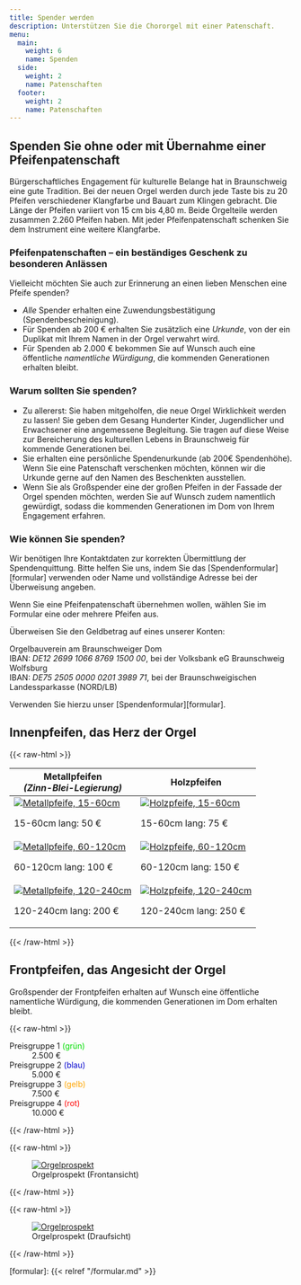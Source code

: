 ```yaml
---
title: Spender werden
description: Unterstützen Sie die Chororgel mit einer Patenschaft.
menu:
  main:
    weight: 6
    name: Spenden
  side:
    weight: 2
    name: Patenschaften
  footer:
    weight: 2
    name: Patenschaften
---
```


## Spenden Sie ohne oder mit Übernahme einer Pfeifenpatenschaft
Bürgerschaftliches Engagement für kulturelle Belange hat in Braunschweig eine gute Tradition. 
Bei der neuen Orgel werden durch jede Taste bis zu 20 Pfeifen 
verschiedener Klangfarbe und Bauart zum Klingen gebracht. 
Die Länge der Pfeifen variiert von 15 cm bis 4,80 m. 
Beide Orgelteile werden zusammen 2.260 Pfeifen haben. 
Mit jeder Pfeifenpatenschaft schenken Sie dem Instrument eine weitere Klangfarbe.

### Pfeifenpatenschaften – ein beständiges Geschenk zu besonderen Anlässen
Vielleicht möchten Sie auch zur Erinnerung an einen lieben Menschen eine Pfeife spenden?

- _Alle_ Spender erhalten eine Zuwendungsbestätigung (Spendenbescheinigung).
- Für Spenden ab 200 € erhalten Sie zusätzlich eine _Urkunde_, 
  von der ein Duplikat mit Ihrem Namen in der Orgel verwahrt wird.
- Für Spenden ab 2.000 € bekommen Sie auf Wunsch auch eine öffentliche _namentliche Würdigung_, 
  die kommenden Generationen erhalten bleibt.

### Warum sollten Sie spenden?
- Zu allererst:
  Sie haben mitgeholfen, die neue Orgel Wirklichkeit werden zu lassen!
  Sie geben dem Gesang Hunderter Kinder, Jugendlicher und Erwachsener eine angemessene Begleitung.
  Sie tragen auf diese Weise zur Bereicherung des kulturellen Lebens in Braunschweig 
  für kommende Generationen bei.
- Sie erhalten eine persönliche Spendenurkunde (ab 200€ Spendenhöhe).
  Wenn Sie eine Patenschaft verschenken möchten, 
  können wir die Urkunde gerne auf den Namen des Beschenkten ausstellen.
- Wenn Sie als Großspender eine der großen Pfeifen in der Fassade der Orgel spenden möchten, 
  werden Sie auf Wunsch zudem namentlich gewürdigt, 
  sodass die kommenden Generationen im Dom von Ihrem Engagement erfahren.

### Wie können Sie spenden?
Wir benötigen Ihre Kontaktdaten zur korrekten Übermittlung der Spendenquittung.
Bitte helfen Sie uns, indem Sie das [Spendenformular][formular] verwenden 
oder Name und vollständige Adresse bei der Überweisung angeben.

Wenn Sie eine Pfeifenpatenschaft übernehmen wollen,
wählen Sie im Formular eine oder mehrere Pfeifen aus.

Überweisen Sie den Geldbetrag auf eines unserer Konten:

Orgelbauverein am Braunschweiger Dom  
IBAN: _DE12 2699 1066 8769 1500 00_, bei der Volksbank eG Braunschweig Wolfsburg  
IBAN: _DE75 2505 0000 0201 3989 71_, bei der Braunschweigischen Landessparkasse (NORD/LB)

Verwenden Sie hierzu unser [Spendenformular][formular].

## Innenpfeifen, das Herz der Orgel

{{< raw-html >}}
<table id="inner-pipes">
    <thead>
        <tr>
            <th>
                Metallpfeifen <br>
                <i>(Zinn-Blei-Legierung)</i>
            </th>
            <th>Holzpfeifen</th>
        </tr>
    </thead>
    <tbody>
        <tr>
            <td>
                <a href="/organ/metal-small.jpg">
                    <img src="/organ/metal-small-600px.jpg" alt="Metallpfeife, 15-60cm">
                </a>
                <p>15-60cm lang: 50 €</p>
            </td>
            <td>
                <a href="/organ/wood-small.jpg">
                    <img src="/organ/wood-small-600px.jpg" alt="Holzpfeife, 15-60cm">
                </a>
                <p>15-60cm lang: 75 €</p>
            </td>
        </tr>
        <tr>
            <td>
                <a href="/organ/metal-medium.jpg">
                    <img src="/organ/metal-medium-600px.jpg" alt="Metallpfeife, 60-120cm">
                </a>
                <p>60-120cm lang: 100 €</p>
            </td>
            <td>
                <a href="/organ/wood-medium.jpg">
                    <img src="/organ/wood-medium-600px.jpg" alt="Holzpfeife, 60-120cm">
                </a>
                <p>60-120cm lang: 150 €</p>
            </td>
        </tr>
        <tr>
            <td>
                <a href="/organ/metal-large.jpg">
                    <img src="/organ/metal-large-600px.jpg" alt="Metallpfeife, 120-240cm">
                </a>
                <p>120-240cm lang: 200 €</p>
            </td>
            <td>
                <a href="/organ/wood-large.jpg">
                    <img src="/organ/wood-large-600px.jpg" alt="Holzpfeife, 120-240cm">
                </a>
                <p>120-240cm lang: 250 €</p>
            </td>
        </tr>
    </tbody>
</table>
{{< /raw-html >}}

## Frontpfeifen, das Angesicht der Orgel

Großspender der Frontpfeifen erhalten auf Wunsch eine öffentliche namentliche Würdigung, 
die kommenden Generationen im Dom erhalten bleibt.

{{< raw-html >}}
<dl id="frontal-pipes">
    <dt>Preisgruppe 1 <span class="color-bullet" style="color: #00dd00;">(grün)</span></dt>
    <dd>2.500 €</dd>
    <dt>Preisgruppe 2 <span class="color-bullet" style="color: #0000cd;">(blau)</span></dt>
    <dd>5.000 €</dd>
    <dt>Preisgruppe 3 <span class="color-bullet" style="color: #ffa500;">(gelb)</span></dt>
    <dd>7.500 €</dd>
    <dt>Preisgruppe 4 <span class="color-bullet" style="color: #ff0000;">(rot)</span></dt>
    <dd>10.000 €</dd>
</dl>
{{< /raw-html >}}

{{< raw-html >}}
<figure>
    <a href="/funding/pipes-front.png">
        <img src="/funding/pipes-front-600px.png" alt="Orgelprospekt">
    </a>
    <figcaption>
        Orgelprospekt (Frontansicht)
    </figcaption>
</figure>
{{< /raw-html >}}

{{< raw-html >}}
<figure>
    <a href="/funding/pipes-top.png">
        <img src="/funding/pipes-top-600px.png" alt="Orgelprospekt">
    </a>
    <figcaption>
        Orgelprospekt (Draufsicht)
    </figcaption>
</figure>
{{< /raw-html >}}

[formular]: {{< relref "/formular.md" >}}
